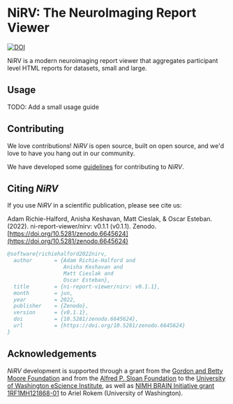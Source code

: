 # NiRV: The NeuroImaging Report Viewer

[![DOI](https://zenodo.org/badge/428845415.svg)](https://zenodo.org/badge/latestdoi/428845415)

NiRV is a modern neuroimaging report viewer that aggregates participant level HTML reports for datasets, small and large.

## Usage

TODO: Add a small usage guide

## Contributing

We love contributions! _NiRV_ is open source, built on open source,
and we'd love to have you hang out in our community.

We have developed some [guidelines](.github/CONTRIBUTING.md) for contributing to
_NiRV_.

## Citing _NiRV_

If you use _NiRV_ in a scientific publication, please see cite us:

Adam Richie-Halford, Anisha Keshavan, Matt Cieslak, & Oscar Esteban. (2022). ni-report-viewer/nirv: v0.1.1 (v0.1.1). Zenodo. [https://doi.org/10.5281/zenodo.6645624](https://doi.org/10.5281/zenodo.6645624)

```bibtex
@software{richiehalford2022nirv,
  author       = {Adam Richie-Halford and
                  Anisha Keshavan and
                  Matt Cieslak and
                  Oscar Esteban},
  title        = {ni-report-viewer/nirv: v0.1.1},
  month        = jun,
  year         = 2022,
  publisher    = {Zenodo},
  version      = {v0.1.1},
  doi          = {10.5281/zenodo.6645624},
  url          = {https://doi.org/10.5281/zenodo.6645624}
}
```

## Acknowledgements

_NiRV_ development is supported through a grant from the [Gordon
and Betty Moore Foundation](https://www.moore.org/) and from the
[Alfred P. Sloan Foundation](https://sloan.org/) to the [University of
Washington eScience Institute](http://escience.washington.edu/), as
well as
[NIMH BRAIN Initiative grant 1RF1MH121868-01](https://projectreporter.nih.gov/project_info_details.cfm?aid=9886761&icde=46874320&ddparam=&ddvalue=&ddsub=&cr=2&csb=default&cs=ASC&pball=)
to Ariel Rokem (University of Washington).
